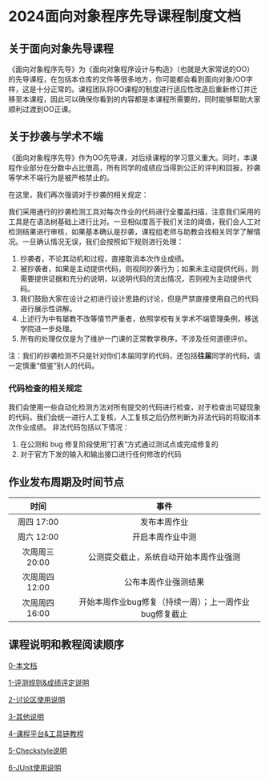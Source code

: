 # 2024面向对象程序先导课程制度文档

## 关于面向对象先导课程

《面向对象程序先导》为《面向对象程序设计与构造》（也就是大家常说的OO）的先导课程，在包括本仓库的文件等很多地方，你可能都会看到面向对象/OO字样，这是十分正常的。课程团队将OO课程的制度进行适应性改造后重新修订并迁移至本课程，因此可以确保你看到的内容都是本课程所需要的，同时能够帮助大家顺利过渡到OO正课。

## 关于抄袭与学术不端

《面向对象程序先导》作为OO先导课，对后续课程的学习意义重大。同时，本课程作业部分在分数中占比很高，所有同学的成绩应当得到公正的评判和回报，抄袭等学术不端行为是被严格禁止的。

在这里，我们再次强调对于抄袭的相关规定：

我们采用通行的抄袭检测工具对每次作业的代码进行全覆盖扫描，注意我们采用的工具是在语法树基础上进行比对。一旦相似度高于我们关注的阈值，我们会人工对检测结果进行审核，如果基本确认是抄袭，课程组老师与助教会找相关同学了解情况。一旦确认情况无误，我们会按照如下规则进行处理：

1. 抄袭者，不论其动机和过程，直接取消本次作业成绩。
2. 被抄袭者，如果是主动提供代码，则视同抄袭行为；如果未主动提供代码，则需要提供证据和充分的说明，以说明代码的流出情况，否则视为主动提供代码。
3. 我们鼓励大家在设计之初进行设计思路的讨论，但是严禁直接使用自己的代码进行展示性讲解。
4. 上述行为中有屡教不改等情节严重者，依照学校有关学术不端管理条例，移送学院进一步处理。
5. 所有的处理仅仅是为了维护一门课的正常教学秩序，不涉及任何道德评价。

注：我们的抄袭检测不只是针对你们本届同学的代码，还包括**往届**同学的代码，请一定慎重“借鉴”别人的代码。

### 代码检查的相关规定

我们会使用一些自动化检测方法对所有提交的代码进行检查，对于检查出可疑现象的代码，我们会统一进行人工复核，人工复核之后仍然判断为非法代码的将取消本次作业成绩。 非法代码包括以下情况：

1. 在公测和 bug 修复阶段使用”打表“方式通过测试点或完成修复的
2. 对于官方下发的输入和输出接口进行任何修改的代码

## 作业发布周期及时间节点

|      时间      |                          事件                          |
| :------------: | :----------------------------------------------------: |
|   周四 17:00   |                      发布本周作业                      |
|   周六 12:00   |                    开启本周作业中测                    |
| 次周周三 20:00 |         公测提交截止，系统自动开始本周作业强测         |
| 次周周四 12:00 |                  公布本周作业强测结果                  |
| 次周周四 16:00 | 开始本周作业bug修复（持续一周）；上一周作业bug修复截止 |

## 课程说明和教程阅读顺序

[0-本文档](./README.md)

[1-评测规则&成绩评定说明](./1-评测规则&成绩评定说明.md)

[2-讨论区使用说明](./2-讨论区使用说明.md)

[3-其他说明](./3-其他说明.md)

[4-课程平台&工具链教程](./4-课程平台&工具链教程.md)

[5-Checkstyle说明](./5-Checkstyle说明.md)

[6-JUnit使用说明](./6-JUnit使用说明.pdf)

